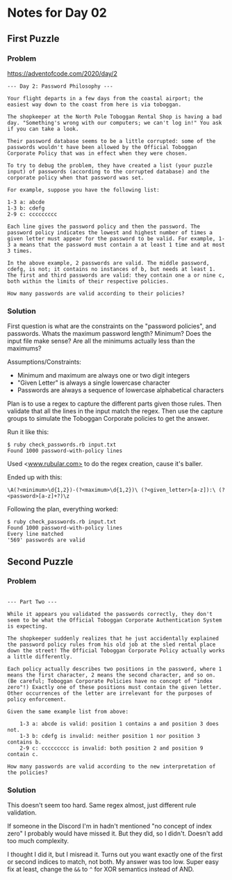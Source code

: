 # Notes for Day 02

## First Puzzle

### Problem

<https://adventofcode.com/2020/day/2>

```
--- Day 2: Password Philosophy ---

Your flight departs in a few days from the coastal airport; the easiest way down to the coast from here is via toboggan.

The shopkeeper at the North Pole Toboggan Rental Shop is having a bad day. "Something's wrong with our computers; we can't log in!" You ask if you can take a look.

Their password database seems to be a little corrupted: some of the passwords wouldn't have been allowed by the Official Toboggan Corporate Policy that was in effect when they were chosen.

To try to debug the problem, they have created a list (your puzzle input) of passwords (according to the corrupted database) and the corporate policy when that password was set.

For example, suppose you have the following list:

1-3 a: abcde
1-3 b: cdefg
2-9 c: ccccccccc

Each line gives the password policy and then the password. The password policy indicates the lowest and highest number of times a given letter must appear for the password to be valid. For example, 1-3 a means that the password must contain a at least 1 time and at most 3 times.

In the above example, 2 passwords are valid. The middle password, cdefg, is not; it contains no instances of b, but needs at least 1. The first and third passwords are valid: they contain one a or nine c, both within the limits of their respective policies.

How many passwords are valid according to their policies?
```

### Solution

First question is what are the constraints on the "password policies", and  passwords. Whats the maximum password length? Minimum? Does the input file make sense? Are all the minimums actually less than the maximums?

Assumptions/Constraints:

- Minimum and maximum are always one or two digit integers
- "Given Letter" is always a single lowercase character
- Passwords are always a sequence of lowercase alphabetical characters

Plan is to use a regex to capture the different parts given those rules. Then validate that all the lines in the input match the regex. Then use the capture groups to simulate the Toboggan Corporate policies to get the answer.

Run it like this:

```
$ ruby check_passwords.rb input.txt
Found 1000 password-with-policy lines
```

Used <www.rubular.com> to do the regex creation, cause it's baller.

Ended up with this:

```
\A(?<minimum>\d{1,2})-(?<maximum>\d{1,2})\ (?<given_letter>[a-z]):\ (?<password>[a-z]+?)\z
```

Following the plan, everything worked:

```
$ ruby check_passwords.rb input.txt
Found 1000 password-with-policy lines
Every line matched
'569' passwords are valid
```

## Second Puzzle

### Problem

```

--- Part Two ---

While it appears you validated the passwords correctly, they don't seem to be what the Official Toboggan Corporate Authentication System is expecting.

The shopkeeper suddenly realizes that he just accidentally explained the password policy rules from his old job at the sled rental place down the street! The Official Toboggan Corporate Policy actually works a little differently.

Each policy actually describes two positions in the password, where 1 means the first character, 2 means the second character, and so on. (Be careful; Toboggan Corporate Policies have no concept of "index zero"!) Exactly one of these positions must contain the given letter. Other occurrences of the letter are irrelevant for the purposes of policy enforcement.

Given the same example list from above:

    1-3 a: abcde is valid: position 1 contains a and position 3 does not.
    1-3 b: cdefg is invalid: neither position 1 nor position 3 contains b.
    2-9 c: ccccccccc is invalid: both position 2 and position 9 contain c.

How many passwords are valid according to the new interpretation of the policies?
```

### Solution

This doesn't seem too hard. Same regex almost, just different rule validation.

If someone in the Discord I'm in hadn't mentioned "no concept of index zero" I probably would have missed it. But they did, so I didn't. Doesn't add too much complexity.

I thought I did it, but I misread it. Turns out you want exactly one of the first or second indices to match, not both. My answer was too low. Super easy fix at least, change the `&&` to `^` for XOR semantics instead of AND.


